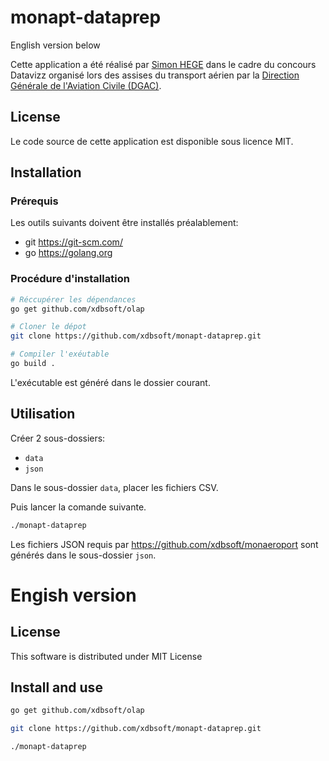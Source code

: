 # monapt-dataprep

English version below

Cette application a été réalisé par [Simon HEGE](https://twitter.com/simonhege) dans le cadre du concours 
Datavizz organisé lors des assises du transport aérien par la [Direction Générale de l'Aviation Civile 
(DGAC)](https://www.ecologique-solidaire.gouv.fr/direction-generale-laviation-civile-dgac). 


## License
Le code source de cette application est disponible sous licence MIT.

## Installation

### Prérequis
Les outils suivants doivent être installés préalablement:
 - git https://git-scm.com/
 - go https://golang.org

### Procédure d'installation
```bash
# Réccupérer les dépendances
go get github.com/xdbsoft/olap

# Cloner le dépot
git clone https://github.com/xdbsoft/monapt-dataprep.git 

# Compiler l'exéutable
go build .
```
L'exécutable est généré dans le dossier courant.

## Utilisation
Créer 2 sous-dossiers:
- `data`
- `json`

Dans le sous-dossier `data`, placer les fichiers CSV. 

Puis lancer la comande suivante.
```bash
./monapt-dataprep
```

Les fichiers JSON requis par https://github.com/xdbsoft/monaeroport sont générés dans le sous-dossier `json`.

# Engish version

## License
This software is distributed under MIT License

## Install and use

```bash
go get github.com/xdbsoft/olap

git clone https://github.com/xdbsoft/monapt-dataprep.git 

./monapt-dataprep
```
